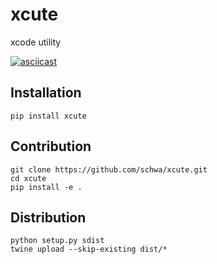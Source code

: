 # xcute

xcode utility

[![asciicast](https://asciinema.org/a/88109.png)](https://asciinema.org/a/88109)

## Installation

```
pip install xcute
```

## Contribution

```
git clone https://github.com/schwa/xcute.git
cd xcute
pip install -e .
```

## Distribution

```
python setup.py sdist
twine upload --skip-existing dist/*
```
